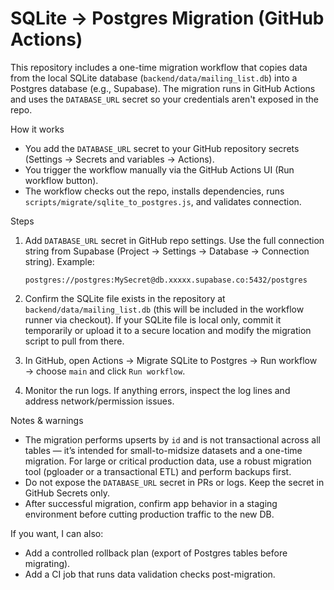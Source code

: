 # SQLite -> Postgres Migration (GitHub Actions)

This repository includes a one-time migration workflow that copies data from the local SQLite database (`backend/data/mailing_list.db`) into a Postgres database (e.g., Supabase). The migration runs in GitHub Actions and uses the `DATABASE_URL` secret so your credentials aren't exposed in the repo.

How it works
- You add the `DATABASE_URL` secret to your GitHub repository secrets (Settings → Secrets and variables → Actions).
- You trigger the workflow manually via the GitHub Actions UI (Run workflow button).
- The workflow checks out the repo, installs dependencies, runs `scripts/migrate/sqlite_to_postgres.js`, and validates connection.

Steps
1. Add `DATABASE_URL` secret in GitHub repo settings. Use the full connection string from Supabase (Project → Settings → Database → Connection string). Example:

   `postgres://postgres:MySecret@db.xxxxx.supabase.co:5432/postgres`

2. Confirm the SQLite file exists in the repository at `backend/data/mailing_list.db` (this will be included in the workflow runner via checkout). If your SQLite file is local only, commit it temporarily or upload it to a secure location and modify the migration script to pull from there.

3. In GitHub, open Actions → Migrate SQLite to Postgres → Run workflow → choose `main` and click `Run workflow`.

4. Monitor the run logs. If anything errors, inspect the log lines and address network/permission issues.

Notes & warnings
- The migration performs upserts by `id` and is not transactional across all tables — it’s intended for small-to-midsize datasets and a one-time migration. For large or critical production data, use a robust migration tool (pgloader or a transactional ETL) and perform backups first.
- Do not expose the `DATABASE_URL` secret in PRs or logs. Keep the secret in GitHub Secrets only.
- After successful migration, confirm app behavior in a staging environment before cutting production traffic to the new DB.

If you want, I can also:
- Add a controlled rollback plan (export of Postgres tables before migrating).
- Add a CI job that runs data validation checks post-migration.
